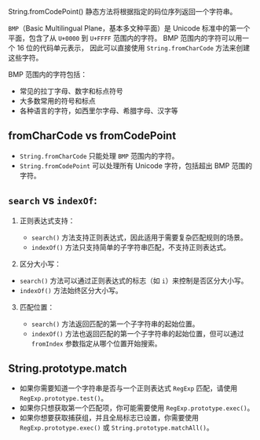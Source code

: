 String.fromCodePoint() 静态方法将根据指定的码位序列返回一个字符串。

`BMP`（Basic Multilingual Plane，基本多文种平面）是 Unicode 标准中的第一个平面，包含了从 `U+0000` 到 `U+FFFF` 范围内的字符。
BMP 范围内的字符可以用一个 16 位的代码单元表示，
因此可以直接使用 `String.fromCharCode` 方法来创建这些字符。

BMP 范围内的字符包括：

- 常见的拉丁字母、数字和标点符号
- 大多数常用的符号和标点
- 各种语言的字符，如西里尔字母、希腊字母、汉字等

## fromCharCode vs fromCodePoint

- `String.fromCharCode` 只能处理 `BMP` 范围内的字符。
- `String.fromCodePoint` 可以处理所有 Unicode 字符，包括超出 BMP 范围的字符。

## `search` vs `indexOf`:

1. 正则表达式支持：

   - `search()` 方法支持正则表达式，因此适用于需要复杂匹配规则的场景。
   - `indexOf()` 方法只支持简单的子字符串匹配，不支持正则表达式。

2. 区分大小写：

  - `search()` 方法可以通过正则表达式的标志（如 `i`）来控制是否区分大小写。
  - `indexOf()` 方法始终区分大小写。

3. 匹配位置：

   - `search()` 方法返回匹配的第一个子字符串的起始位置。
   - `indexOf()` 方法也返回匹配的第一个子字符串的起始位置，但可以通过 `fromIndex` 参数指定从哪个位置开始搜索。

## String.prototype.match 

- 如果你需要知道一个字符串是否与一个正则表达式 `RegExp` 匹配，请使用 `RegExp.prototype.test()`。
- 如果你只想获取第一个匹配项，你可能需要使用 `RegExp.prototype.exec()`。
- 如果你想要获取捕获组，并且全局标志已设置，你需要使用 `RegExp.prototype.exec()` 或 `String.prototype.matchAll()`。
